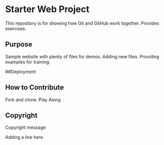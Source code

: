 # Starter Web Project

This repository is for showing how Git and GitHub work together. Provides exercises.

## Purpose

Sample website with plenty of files for demos. Adding new files.
Providing examples for training.

##Deployment

## How to Contribute
Fork and clone. Play Along


## Copyright
Copyright message

Adding a line here.
